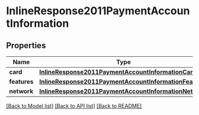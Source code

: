# InlineResponse2011PaymentAccountInformation

## Properties
Name | Type | Description | Notes
------------ | ------------- | ------------- | -------------
**card** | [**InlineResponse2011PaymentAccountInformationCard**](InlineResponse2011PaymentAccountInformationCard.md) |  | [optional] 
**features** | [**InlineResponse2011PaymentAccountInformationFeatures**](InlineResponse2011PaymentAccountInformationFeatures.md) |  | [optional] 
**network** | [**InlineResponse2011PaymentAccountInformationNetwork**](InlineResponse2011PaymentAccountInformationNetwork.md) |  | [optional] 

[[Back to Model list]](../README.md#documentation-for-models) [[Back to API list]](../README.md#documentation-for-api-endpoints) [[Back to README]](../README.md)


